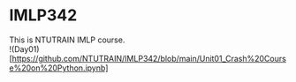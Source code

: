 # IMLP342
This is NTUTRAIN IMLP course.<br>
!(Day01)[https://github.com/NTUTRAIN/IMLP342/blob/main/Unit01_Crash%20Course%20on%20Python.ipynb]

